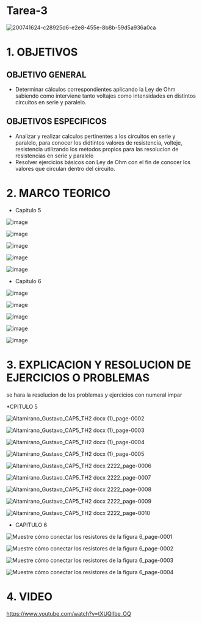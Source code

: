 # Tarea-3
![200741624-c28925d6-e2e8-455e-8b8b-59d5a936a0ca](https://user-images.githubusercontent.com/117187676/201806867-f4210a42-8761-4a03-a318-2fd5b4290bfe.png)
# 1. OBJETIVOS
## OBJETIVO GENERAL
* Determinar cálculos correspondientes aplicando la Ley de Ohm sabiendo como interviene tanto voltajes como intensidades en distintos circuitos en serie y paralelo.
## OBJETIVOS ESPECIFICOS
* Analizar y realizar calculos pertinentes a los circuitos en serie y paralelo, para conocer los didtintos valores de resistencia, volteje, resistencia utilizando los metodos propios para las resolucion de resistencias en serie y paralelo
* Resolver ejercicios básicos con Ley de Ohm con el fin de conocer los valores que circulan dentro del circuito.
# 2. MARCO TEORICO
* Capitulo 5

![image](https://user-images.githubusercontent.com/117187676/203901006-ee170c47-4362-44b9-8db5-56b706d86243.png)

![image](https://user-images.githubusercontent.com/117187676/203900832-824a8cc3-c750-438e-993e-22a0c507cbe6.png)

![image](https://user-images.githubusercontent.com/117187676/203900840-f021d187-34c5-4b5d-a9ed-3026397cf9f1.png)

![image](https://user-images.githubusercontent.com/117187676/203900846-d5ee26fe-df31-4b6c-9b3f-cc87634b36af.png)

![image](https://user-images.githubusercontent.com/117187676/203900852-c378a77c-a141-4af8-bb33-b6399d5e0ca0.png)

* Capitulo 6

![image](https://user-images.githubusercontent.com/117187676/203900875-c83b650b-a451-4615-a6ab-10f3df454695.png)

![image](https://user-images.githubusercontent.com/117187676/203900879-cf6c75b9-1c1b-4fed-8c36-cde37cfa8ca3.png)

![image](https://user-images.githubusercontent.com/117187676/203900886-82bea0f5-fac1-46b6-8d6d-c00523cf08b9.png)

![image](https://user-images.githubusercontent.com/117187676/203900890-1f0bead0-5b30-4b15-bb83-9dd39cc3a0c2.png)

![image](https://user-images.githubusercontent.com/117187676/203900897-f284fc04-6d45-4b9c-aa35-f31cb14e4578.png)

# 3. EXPLICACION Y RESOLUCION DE EJERCICIOS O PROBLEMAS
se hara la resolucion de los problemas y ejercicios con numeral impar

*CPITULO 5

![Altamirano_Gustavo_CAP5_TH2 docx (1)_page-0002](https://user-images.githubusercontent.com/117187676/204063783-2f35f37a-65a8-4dac-aeac-c8326574acd1.jpg)

![Altamirano_Gustavo_CAP5_TH2 docx (1)_page-0003](https://user-images.githubusercontent.com/117187676/204063787-e3811591-b5d2-449d-a6be-0950dc9ac1e5.jpg)

![Altamirano_Gustavo_CAP5_TH2 docx (1)_page-0004](https://user-images.githubusercontent.com/117187676/204063798-583f437b-6fc9-4179-9a7c-29b741eb9a31.jpg)

![Altamirano_Gustavo_CAP5_TH2 docx (1)_page-0005](https://user-images.githubusercontent.com/117187676/204063806-571df308-007a-4ccc-87e1-28af3e921d52.jpg)

![Altamirano_Gustavo_CAP5_TH2 docx 2222_page-0006](https://user-images.githubusercontent.com/117187676/204070031-40538340-5a7a-4a07-96dc-4255f81297ee.jpg)

![Altamirano_Gustavo_CAP5_TH2 docx 2222_page-0007](https://user-images.githubusercontent.com/117187676/204070021-0ec26830-7709-4c8e-8771-c2ea4cb52a4a.jpg)

![Altamirano_Gustavo_CAP5_TH2 docx 2222_page-0008](https://user-images.githubusercontent.com/117187676/204070024-adf43875-b919-4a64-a566-5339d6a6561d.jpg)

![Altamirano_Gustavo_CAP5_TH2 docx 2222_page-0009](https://user-images.githubusercontent.com/117187676/204070026-5ec66a27-557f-41fc-8224-f343d5fa9c58.jpg)

![Altamirano_Gustavo_CAP5_TH2 docx 2222_page-0010](https://user-images.githubusercontent.com/117187676/204070029-68b3d980-1eb2-4776-ae8b-10fc9000c12a.jpg)

* CAPITULO 6

![Muestre cómo conectar los resistores de la figura 6_page-0001](https://user-images.githubusercontent.com/117187676/204071273-d21a59bc-9695-4a7b-80e2-bc7951320468.jpg)

![Muestre cómo conectar los resistores de la figura 6_page-0002](https://user-images.githubusercontent.com/117187676/204071259-384de175-d1d1-4ae7-9083-57d58beed0dd.jpg)

![Muestre cómo conectar los resistores de la figura 6_page-0003](https://user-images.githubusercontent.com/117187676/204071262-7f125a3f-edb6-4580-a6bb-c8bbbffd8488.jpg)

![Muestre cómo conectar los resistores de la figura 6_page-0004](https://user-images.githubusercontent.com/117187676/204071266-df1dcc44-567c-49cd-bdc3-b24a4d5d41d8.jpg)

# 4. VIDEO
https://www.youtube.com/watch?v=tXUQlIbe_OQ

